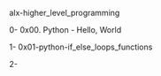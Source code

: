 alx-higher_level_programming


0- 0x00. Python - Hello, World

1- 0x01-python-if_else_loops_functions

2- 
